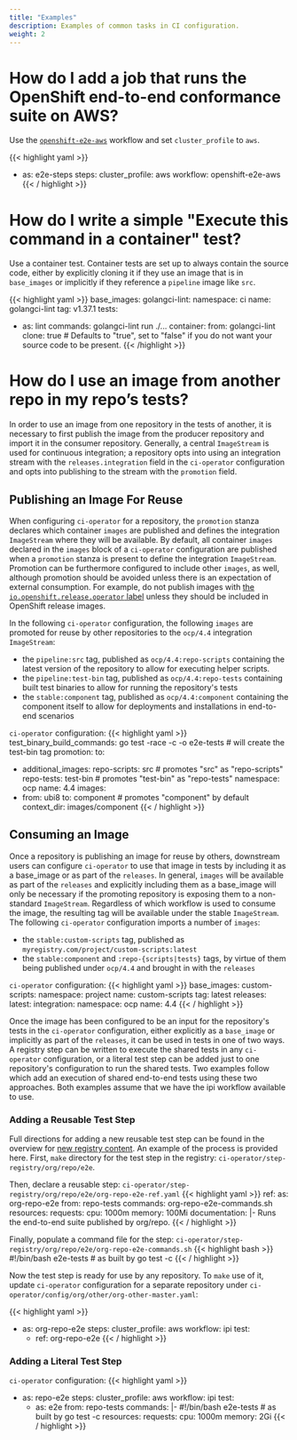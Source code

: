 ```yaml
---
title: "Examples"
description: Examples of common tasks in CI configuration.
weight: 2
---
```


# How do I add a job that runs the OpenShift end-to-end conformance suite on AWS?

Use the [`openshift-e2e-aws`](https://steps.ci.openshift.org/workflow/openshift-e2e-aws) workflow and set
`cluster_profile` to `aws`.

{{< highlight yaml >}}
- as: e2e-steps
  steps:
    cluster_profile: aws
    workflow: openshift-e2e-aws
{{< / highlight >}}

# How do I write a simple "Execute this command in a container" test?

Use a container test. Container tests are set up to always contain the source code, either by
explicitly cloning it if they use an image that is in `base_images` or implicitly if they reference
a `pipeline` image like `src`.

{{< highlight yaml >}}
base_images:
  golangci-lint:
    namespace: ci
    name: golangci-lint
    tag: v1.37.1
tests:
- as: lint
  commands: golangci-lint run ./...
  container:
    from: golangci-lint
    clone: true # Defaults to "true", set to "false" if you do not want your source code to be present.
{{< /highlight >}}

# How do I use an image from another repo in my repo’s tests?

In order to use an image from one repository in the tests of another, it is necessary to first publish the image from
the producer repository and import it in the consumer repository. Generally, a central `ImageStream` is used for
continuous integration; a repository opts into using an integration stream with the `releases.integration` field in the
`ci-operator` configuration and opts into publishing to the stream with the `promotion` field.

## Publishing an Image For Reuse

When configuring `ci-operator` for a repository, the `promotion` stanza declares which container `images` are published and
defines the integration `ImageStream` where they will be available. By default, all container `images` declared in the
`images` block of a `ci-operator` configuration are published when a `promotion` stanza is present to define the integration
`ImageStream`. Promotion can be furthermore configured to include other `images`, as well, although promotion should be avoided unless there is an expectation of external consumption. For example, do not publish images with [the `io.openshift.release.operator` label](../../how-tos/onboarding-a-new-component/#product-builds-and-becoming-part-of-an-openshift-release) unless they should be included in OpenShift release images.

In the following `ci-operator` configuration, the following `images` are promoted for reuse by other repositories to the `ocp/4.4` integration `ImageStream`:

* the `pipeline:src` tag, published as `ocp/4.4:repo-scripts` containing the latest version of the repository to allow for executing helper scripts.
* the `pipeline:test-bin` tag, published as `ocp/4.4:repo-tests` containing built test binaries to allow for running the repository's tests
* the `stable:component` tag, published as `ocp/4.4:component` containing the component itself to allow for deployments and installations in end-to-end scenarios

`ci-operator` configuration:
{{< highlight yaml >}}
test_binary_build_commands: go test -race -c -o e2e-tests # will create the test-bin tag
promotion:
  to:
  - additional_images:
      repo-scripts: src    # promotes "src" as "repo-scripts"
      repo-tests: test-bin # promotes "test-bin" as "repo-tests"
    namespace: ocp
    name: 4.4
images:
- from: ubi8
  to: component # promotes "component" by default
  context_dir: images/component
{{< / highlight >}}

## Consuming an Image

Once a repository is publishing an image for reuse by others, downstream users can configure `ci-operator` to use that
image in tests by including it as a base_image or as part of the `releases`. In general, `images` will be available
as part of the `releases` and explicitly including them as a base_image will only be necessary if the promoting
repository is exposing them to a non-standard `ImageStream`. Regardless of which workflow is used to consume the image,
the resulting tag will be available under the stable `ImageStream`. The following `ci-operator` configuration imports a
number of `images`:

* the `stable:custom-scripts` tag, published as `myregistry.com/project/custom-scripts:latest`
* the `stable:component` and `:repo-{scripts|tests}` tags, by virtue of them being published under `ocp/4.4` and brought in with the `releases`

`ci-operator` configuration:
{{< highlight yaml >}}
base_images:
  custom-scripts:
    namespace: project
    name: custom-scripts
    tag: latest
releases:
  latest:
    integration:
      namespace: ocp
      name: 4.4
{{< / highlight >}}

Once the image has been configured to be an input for the repository's tests in the `ci-operator` configuration, either
explicitly as a `base_image` or implicitly as part of the `releases`, it can be used in tests in one of two ways. A
registry step can be written to execute the shared tests in any `ci-operator` configuration, or a literal test step can be
added just to one repository's configuration to run the shared tests. Two examples follow which add an execution of
shared end-to-end tests using these two approaches. Both examples assume that we have the ipi workflow available to use.

### Adding a Reusable Test Step

Full directions for adding a new reusable test step can be found in the overview for [new registry
content](/docs/how-tos/adding-changing-step-registry-content/#adding-content). An example of the process is provided
here. First, `make` directory for the test step in the registry: `ci-operator/step-registry/org/repo/e2e`.

Then, declare a reusable step: `ci-operator/step-registry/org/repo/e2e/org-repo-e2e-ref.yaml`
{{< highlight yaml >}}
ref:
  as: org-repo-e2e
  from: repo-tests
  commands: org-repo-e2e-commands.sh
  resources:
    requests:
      cpu: 1000m
      memory: 100Mi
  documentation: |-
    Runs the end-to-end suite published by org/repo.
{{< / highlight >}}

Finally, populate a command file for the step: `ci-operator/step-registry/org/repo/e2e/org-repo-e2e-commands.sh`
{{< highlight bash >}}
#!/bin/bash
e2e-tests # as built by go test -c
{{< / highlight >}}

Now the test step is ready for use by any repository. To `make` use of it, update `ci-operator` configuration for a separate
repository under `ci-operator/config/org/other/org-other-master.yaml`:

{{< highlight yaml >}}
- as: org-repo-e2e
  steps:
    cluster_profile: aws
    workflow: ipi
    test:
    - ref: org-repo-e2e
{{< / highlight >}}

### Adding a Literal Test Step

`ci-operator` configuration:
{{< highlight yaml >}}
- as: repo-e2e
  steps:
    cluster_profile: aws
    workflow: ipi
    test:
    - as: e2e
      from: repo-tests
      commands: |-
        #!/bin/bash
        e2e-tests # as built by go test -c
      resources:
        requests:
          cpu: 1000m
          memory: 2Gi
{{< / highlight >}}
